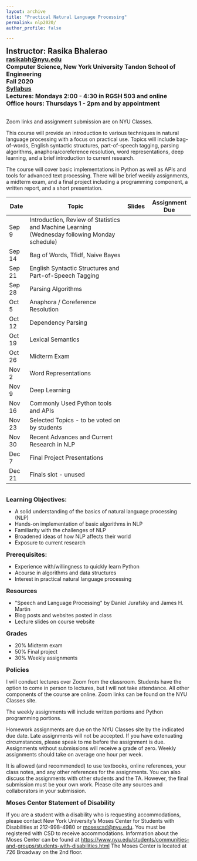 ```yaml
---
layout: archive
title: "Practical Natural Language Processing"
permalink: nlp2020/
author_profile: false

---
```

<style type='text/css'> h2, h3, h4, h5, h6 {margin: 0;} </style>

<!-- {% include base_path %} -->

## Instructor: Rasika Bhalerao
### rasikabh@nyu.edu
### Computer Science, New York University Tandon School of Engineering
### Fall 2020
### [Syllabus](https://docs.google.com/document/d/1vCZopztgMiaSO1F8jb4k0wPJCQiRqwrQ3wQBqp4mgp4/edit?usp=sharing)
### Lectures: Mondays 2:00 - 4:30 in RGSH 503 and online
### Office hours: Thursdays 1 - 2pm and by appointment
<br/>

Zoom links and assignment submission are on NYU Classes.

This course will provide an introduction to various techniques in natural language processing with a focus on practical use. Topics will include bag-of-words, English syntactic structures, part-of-speech tagging, parsing algorithms, anaphora/coreference resolution, word representations, deep learning, and a brief introduction to current research.

The course will cover basic implementations in Python as well as APIs and tools for advanced text processing. There will be brief weekly assignments, a midterm exam, and a final project including a programming component, a written report, and a short presentation.


| Date   | Topic                                                                                         | Slides | Assignment Due |
|--------|-----------------------------------------------------------------------------------------------|--------|----------------|
| Sep 9  | Introduction, Review of Statistics and Machine Learning (Wednesday following Monday schedule) |        |                |
| Sep 14 | Bag of Words, Tfidf, Naive Bayes                                                              |        |                |
| Sep 21 | English Syntactic Structures and Part-of-Speech Tagging                                       |        |                |
| Sep 28 | Parsing Algorithms                                                                            |        |                |
| Oct 5  | Anaphora / Coreference Resolution                                                             |        |                |
| Oct 12 | Dependency Parsing                                                                            |        |                |
| Oct 19 | Lexical Semantics                                                                             |        |                |
| Oct 26 | Midterm Exam                                                                                  |        |                |
| Nov 2  | Word Representations                                                                          |        |                |
| Nov 9  | Deep Learning                                                                                 |        |                |
| Nov 16 | Commonly Used Python tools and APIs                                                           |        |                |
| Nov 23 | Selected Topics - to be voted on by students                                                  |        |                |
| Nov 30 | Recent Advances and Current Research in NLP                                                   |        |                |
| Dec 7  | Final Project Presentations                                                                   |        |                |
| Dec 21 | Finals slot - unused                                                                          |        |                |


<br/>

### Learning Objectives:
- A solid understanding of the basics of natural language processing (NLP)
- Hands-on implementation of basic algorithms in NLP
- Familiarity with the challenges of NLP
- Broadened ideas of how NLP affects their world
- Exposure to current research

### Prerequisites:
- Experience with/willingness to quickly learn Python
- Acourse in algorithms and data structures
- Interest in practical natural language processing

### Resources
- "Speech and Language Processing" by Daniel Jurafsky and James H. Martin
- Blog posts and websites posted in class
- Lecture slides on course website

### Grades
- 20%  Midterm exam
- 50%  Final project
- 30%  Weekly assignments

### Policies
I will conduct lectures over Zoom from the classroom. Students have the option to come in person to lectures, but I will not take attendance. All other components of the course are online. Zoom links can be found on the NYU Classes site.

The weekly assignments will include written portions and Python programming portions.

Homework assignments are due on the NYU Classes site by the indicated due date. Late assignments will not be accepted. If you have extenuating circumstances, please speak to me before the assignment is due. Assignments without submissions will receive a grade of zero. Weekly assignments should take on average one hour per week.

It is allowed (and recommended) to use textbooks, online references, your class notes, and any other references for the assignments. You can also discuss the assignments with other students and the TA. However, the final submission must be your own work. Please cite any sources and collaborators in your submission.

### Moses Center Statement of Disability
If you are a student with a disability who is requesting accommodations, please contact New York University’s Moses Center for Students with Disabilities at 212-998-4980 or mosescsd@nyu.edu.  You must be registered with CSD to receive accommodations.  Information about the Moses Center can be found at https://www.nyu.edu/students/communities-and-groups/students-with-disabilities.html 
The Moses Center is located at 726 Broadway on the 2nd floor. 

